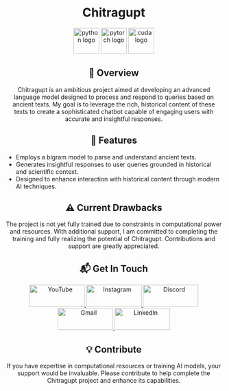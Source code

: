 <h1 align="center">Chitragupt</h1>

<p align="center">
  <img src="https://cdn.jsdelivr.net/gh/devicons/devicon/icons/python/python-original.svg" height="60" alt="python logo" />
  <img src="https://cdn.jsdelivr.net/gh/devicons/devicon/icons/pytorch/pytorch-original.svg" height="60" alt="pytorch logo" />
  <img src="https://www.svgrepo.com/show/373541/cuda.svg" height="60" alt="cuda logo" />
</p>

<h2 align="center">📜 Overview</h2>
<p align="center">
  Chitragupt is an ambitious project aimed at developing an advanced language model designed to process and respond to queries based on ancient texts. My goal is to leverage the rich, historical content of these texts to create a sophisticated chatbot capable of engaging users with accurate and insightful responses.
</p>

<h2 align="center">🔧 Features</h2>
<ul>
  <li>Employs a bigram model to parse and understand ancient texts.</li>
  <li>Generates insightful responses to user queries grounded in historical and scientific context.</li>
  <li>Designed to enhance interaction with historical content through modern AI techniques.</li>
</ul>

<h2 align="center">⚠️ Current Drawbacks</h2>
<p align="center">
  The project is not yet fully trained due to constraints in computational power and resources. With additional support, I am committed to completing the training and fully realizing the potential of Chitragupt. Contributions and support are greatly appreciated.
</p>

<h2 align="center">📬 Get In Touch</h2>
<p align="center">
  <a href="https://www.youtube.com/@kingish_yt">
    <img src="https://raw.githubusercontent.com/maurodesouza/profile-readme-generator/master/src/assets/icons/social/youtube/default.svg" width="129" height="51" alt="YouTube" />
  </a>
  <a href="https://www.instagram.com/kingish_yt/">
    <img src="https://raw.githubusercontent.com/maurodesouza/profile-readme-generator/master/src/assets/icons/social/instagram/default.svg" width="129" height="51" alt="Instagram" />
  </a>
  <a href="https://discord.gg/58CpzBBk">
    <img src="https://raw.githubusercontent.com/maurodesouza/profile-readme-generator/master/src/assets/icons/social/discord/default.svg" width="129" height="51" alt="Discord" />
  </a>
  <a href="mailto:your-email@example.com">
    <img src="https://raw.githubusercontent.com/maurodesouza/profile-readme-generator/master/src/assets/icons/social/gmail/default.svg" width="129" height="51" alt="Gmail" />
  </a>
  <a href="https://www.linkedin.com/in/priyansh-srivastava-089367240/">
    <img src="https://raw.githubusercontent.com/maurodesouza/profile-readme-generator/master/src/assets/icons/social/linkedin/default.svg" width="129" height="51" alt="LinkedIn" />
  </a>
</p>

<h2 align="center">💡 Contribute</h2>
<p align="center">
  If you have expertise in computational resources or training AI models, your support would be invaluable. Please contribute to help complete the Chitragupt project and enhance its capabilities.
</p>
